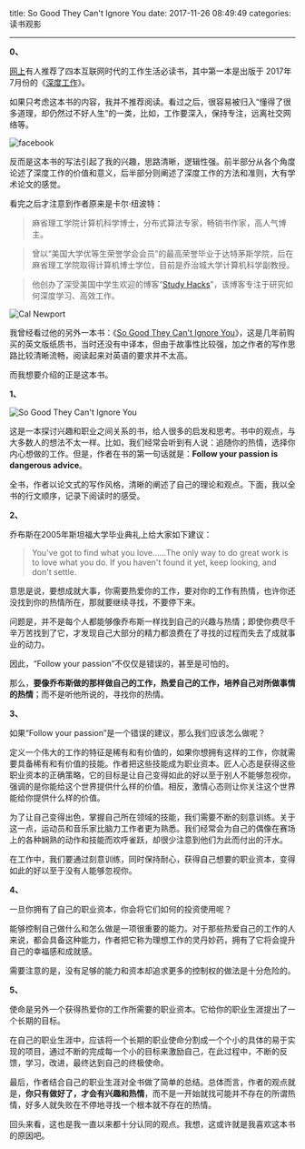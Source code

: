 title: So Good They Can't Ignore You
date: 2017-11-26 08:49:49
categories: 读书观影

---

**0、**

[网上](http://tech.ifeng.com/a/20171027/44733370_0.shtml)有人推荐了四本互联网时代的工作生活必读书，其中第一本是出版于 2017年7月份的《[深度工作](https://www.amazon.cn/%E6%B7%B1%E5%BA%A6%E5%B7%A5%E4%BD%9C-%E5%8D%A1%E5%B0%94%C2%B7%E7%BA%BD%E6%B3%A2%E7%89%B9/dp/B0749L748J/ref=sr_1_1?s=digital-text&ie=UTF8&qid=1511695093&sr=1-1&keywords=%E6%B7%B1%E5%BA%A6%E5%B7%A5%E4%BD%9C)》。

<!--more-->



如果只考虑这本书的内容，我并不推荐阅读。看过之后，很容易被归入“懂得了很多道理，却仍然过不好人生”的一类，比如，工作要深入，保持专注，远离社交网络等。

![facebook](https://steemitimages.com/DQmVwkRfQosj2Wycb57DbXkBYbixcxsKRJS74KTo14kUMVT/facebook.jpeg)

反而是这本书的写法引起了我的兴趣，思路清晰，逻辑性强。前半部分从各个角度论述了深度工作的价值和意义，后半部分则阐述了深度工作的方法和准则，大有学术论文的感觉。

看完之后才注意到作者原来是卡尔·纽波特：

> 麻省理工学院计算机科学博士，分布式算法专家，畅销书作家，高人气博主。

> 曾以“美国大学优等生荣誉学会会员”的最高荣誉毕业于达特茅斯学院，后在麻省理工学院取得计算机博士学位，目前是乔治城大学计算机科学副教授。

>他创办了深受美国中学生欢迎的博客“[Study Hacks](http://calnewport.com/blog/)”，该博客专注于研究如何深度学习、高效工作。

![Cal Newport](https://steemitimages.com/DQmTKJDuQEwLktv3K4WRZZ3TzZ1RoVPRHiyGa7LZ42GAofG/calnewport.jpg)

我曾经看过他的另外一本书：《[So Good They Can't Ignore You](https://www.amazon.cn/So-Good-They-Can-t-Ignore-You-Newport-Cal/dp/B01KFR64LQ/ref=sr_1_2?s=digital-text&ie=UTF8&qid=1511697609&sr=1-2&keywords=So%20Good%20They%20Can%27t%20Ignore%20You)》，这是几年前购买的英文版纸质书，当时还没有中译本，但由于故事性比较强，加之作者的写作思路比较清晰流畅，阅读起来对英语的要求并不太高。

而我想要介绍的正是这本书。

**1、**

![So Good They Can't Ignore You](https://steemitimages.com/DQmfV3idtMWFSUt6KtWMMSWpiWNTN7h9Jut22J6g37gLk8n/sogood.jpg)

这是一本探讨兴趣和职业之间关系的书，给人很多的启发和思考。书中的观点，与大多数人的想法不太一样。比如，我们经常会听到有人说：追随你的热情，选择你内心想做的工作。但是，作者在书的第一句话就是：**Follow your passion is dangerous advice**。

全书，作者以论文式的写作风格，清晰的阐述了自己的理论和观点。下面，我以全书的行文顺序，记录下阅读时的感受。


**2、**

乔布斯在2005年斯坦福大学毕业典礼上给大家如下建议：

> You've got to find what you love……The only way to do great work is to love what you do. If you haven't found it yet, keep looking, and don't settle.

意思是说，要想成就大事，你需要热爱你的工作，要对你的工作有热情，也许你还没找到你的热情所在，那就要继续寻找，不要停下来。

问题是，并不是每个人都能够像乔布斯一样找到自己的兴趣与热情；即使你费尽千辛万苦找到了它，才发现自己大部分的精力都浪费在了寻找的过程而失去了成就事业的动力。

因此，“Follow your passion”不仅仅是错误的，甚至是可怕的。

那么，**要像乔布斯做的那样做自己的工作，热爱自己的工作，培养自己对所做事情的热情**；而不是听他所说的，寻找你的热情。


**3、**

如果“Follow your passion”是一个错误的建议，那么我们应该怎么做呢？

定义一个伟大的工作的特征是稀有和有价值的，如果你想拥有这样的工作，你就需要具备稀有和有价值的技能。作者把这些技能成为职业资本。匠人心态是获得这些职业资本的正确策略，它的目标是让自己变得如此的好以至于别人不能够忽视你，强调的是你能给这个世界提供什么样的价值。相反，激情心态则让你关注这个世界能给你提供什么样的价值。

为了让自己变得出色，掌握自己所在领域的技能，我们需要不断的刻意训练。关于这一点，运动员和音乐家比脑力工作者更为熟悉。我们经常会为自己的偶像在赛场上的各种娴熟的动作和技能而欢呼雀跃，却很少注意到他们为此而付出的汗水。

在工作中，我们要通过刻意训练，同时保持耐心，获得自己想要的职业资本，变得如此的好以至于没有人能够忽视你。


**4、**

一旦你拥有了自己的职业资本，你会将它们如何的投资使用呢？

能够控制自己做什么和怎么做是一项很重要的能力。对于那些热爱自己的工作的人来说，都会具备这种能力，作者把它称为理想工作的灵丹妙药，拥有了它将会提升自己的幸福感和成就感。

需要注意的是，没有足够的能力和资本却追求更多的控制权的做法是十分危险的。


**5、**

使命是另外一个获得热爱你的工作所需要的职业资本。它给你的职业生涯提出了一个长期的目标。

在自己的职业生涯中，应该将一个长期的职业使命分割成一个个小的具体的易于实现的项目，通过不断的完成每一个小的目标来激励自己，在此过程中，不断的反馈，学习，改进，最终达到自己的终极使命。


最后，作者结合自己的职业生涯对全书做了简单的总结。总体而言，作者的观点就是，**你只有做好了，才会有兴趣和热情**，而不是一开始就找可能并不存在的所谓热情，好多人就失败在不停地寻找一个根本就不存在的热情。

回头来看，这也是我一直以来都十分认同的观点。我想，这或许就是我喜欢这本书的原因吧。


